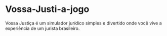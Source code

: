 # Vossa-Justi-a-jogo
Vossa Justiça é um simulador jurídico simples e divertido onde você vive a experiência de um jurista brasileiro.
